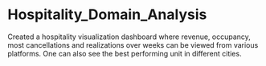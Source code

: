 # Hospitality_Domain_Analysis
Created a hospitality visualization dashboard where revenue, occupancy, most cancellations and realizations over weeks can be viewed from various platforms. One can also see the best performing unit in different cities.
